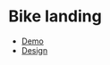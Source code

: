 # Bike landing
- [Demo](https://plankton9991.github.io/bike-landing/)
- [Design](https://www.figma.com/file/Ic3SlZjkATYaS7uTifZAIk/BIKE?node-id=0%3A1)

